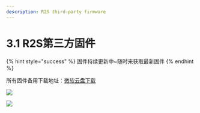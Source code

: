 ```yaml
---
description: R2S third-party firmware
---
```


# 3.1  R2S第三方固件

{% hint style="success" %}
固件持续更新中\~随时来获取最新固件
{% endhint %}

所有固件备用下载地址：[微软云盘下载](https://cccscls-my.sharepoint.com/:f:/g/personal/boss\_jldjld\_com/Eub9G7SN7gpNin9NHtqFcd8BiSt7IVpax6xrnz7t5W\_J0Q?e=ekGrAj)

![](../../.gitbook/assets/微信图片\_20210726150039.png)

![](../../.gitbook/assets/微信截图\_20210312173012.png)
